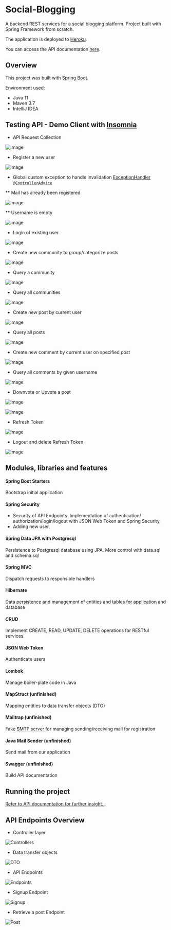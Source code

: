 # Social-Blogging

A backend REST services for a social blogging platform. Project built with Spring Framework from scratch.

The application is deployed to [Heroku](https://dashboard.heroku.com/).

You can access the API documentation [here](https://backend-reddit-heroku.herokuapp.com/swagger-ui.html). 

## Overview

This project was built with [Spring Boot](https://spring.io/projects/spring-boot).

Environment used:

* Java 11
* Maven 3.7
* IntelliJ IDEA

## Testing API - Demo Client with [Insomnia](https://insomnia.rest/)

* API Request Collection

![image](https://github.com/namphuong2217/Social-Blogging/blob/main/documentation/000%20API%20Collection.png)

* Register a new user

![image](https://github.com/namphuong2217/Social-Blogging/blob/main/documentation/001%20Register.png)

* Global custom exception to handle invalidation [ExceptionHandler ``@ControllerAdvice``](https://github.com/namphuong2217/Social-Blogging-Platform/tree/main/src/main/java/com/personalproject/socialbloggingplatform/exception)

** Mail has already been registered

![image](https://github.com/namphuong2217/Social-Blogging-Platform/blob/main/documentation/001%20Not%20unique%20mail.png)

** Username is empty

![image](https://github.com/namphuong2217/Social-Blogging-Platform/blob/main/documentation/001%20Register%20Request%20name%20empty.png)

* Login of existing user 

![image](https://github.com/namphuong2217/Social-Blogging/blob/main/documentation/002%20Login.png)

* Create new community to group/categorize posts

![image](https://github.com/namphuong2217/Social-Blogging/blob/main/documentation/003%20Create%20Community.png)

* Query a community

![image](https://github.com/namphuong2217/Social-Blogging/blob/main/documentation/003%20Query%20A%20Community.png)

* Query all communities

![image](https://github.com/namphuong2217/Social-Blogging/blob/main/documentation/004%20Query%20All%20Communities.png)

* Create new post by current user

![image](https://github.com/namphuong2217/Social-Blogging/blob/main/documentation/004%20Create%20a%20post.png)

* Query all posts

![image](https://github.com/namphuong2217/Social-Blogging/blob/main/documentation/006%20Query%20All%20Posts.png)

* Create new comment by current user on specified post

![image](https://github.com/namphuong2217/Social-Blogging/blob/main/documentation/007%20Create%20A%20Comment.png)

* Query all comments by given username

![image](https://github.com/namphuong2217/Social-Blogging/blob/main/documentation/007%20Query%20Comment%20by%20Username.png)

* Downvote or Upvote a post

![image](https://github.com/namphuong2217/Social-Blogging/blob/main/documentation/008%20Vote%20A%20Post.png)

![image](https://github.com/namphuong2217/Social-Blogging/blob/main/documentation/008%20Vote%20A%20Post%20Query%20Post.png)

* Refresh Token

![image](https://github.com/namphuong2217/Social-Blogging/blob/main/documentation/009%20Refresh%20TOken.png)

* Logout and delete Refresh Token

![image](https://github.com/namphuong2217/Social-Blogging/blob/main/documentation/009%20Logout%20RefreshToken%20deleted.png)

## Modules, libraries and features

#### Spring Boot Starters
Bootstrap initial application

#### Spring Security
* Security of API Endpoints. Implementation of authentication/ authorization/login/logout with JSON Web Token and Spring Security, 
* Adding new user,

#### Spring Data JPA with Postgresql
Persistence to Postgresql database using JPA. More control with data.sql and schema.sql

#### Spring MVC
Dispatch requests to responsible handlers

#### Hibernate
Data persistence and management of entities and tables for application and database

#### CRUD 
Implement CREATE, READ, UPDATE, DELETE operations for RESTful services.

#### JSON Web Token 
Authenticate users

#### Lombok
Manage boiler-plate code in Java

#### MapStruct (unfinished)
Mapping entities to data transfer objects (DTO)

#### Mailtrap (unfinished)
Fake [SMTP server](https://mailtrap.io/) for managing sending/receiving mail for registration

#### Java Mail Sender (unfinished)
Send mail from our application

#### Swagger (unfinished)
Build API documentation

## Running the project

[Refer to API documentation for further insight. ](https://backend-reddit-heroku.herokuapp.com/swagger-ui.html).

## API Endpoints Overview

* Controller layer

![Controllers](https://github.com/namphuong2217/Backend-JavaSpring-Reddit/blob/main/src/main/resources/images/Screenshot%20from%202020-11-13%2009-51-04.png)

* Data transfer objects

![DTO](https://github.com/namphuong2217/Backend-JavaSpring-Reddit/blob/main/src/main/resources/images/Screenshot%20from%202020-11-13%2009-51-13.png)

* API Endpoints

![Endpoints](https://github.com/namphuong2217/Backend-JavaSpring-Reddit/blob/main/src/main/resources/images/Screenshot%20from%202020-11-13%2009-51-46.png)

* Signup Endpoint

![Signup](https://github.com/namphuong2217/Backend-JavaSpring-Reddit/blob/main/src/main/resources/images/Screenshot%20from%202020-11-13%2009-52-08.png)

* Retrieve a post Endpoint

![Post](https://github.com/namphuong2217/Backend-JavaSpring-Reddit/blob/main/src/main/resources/images/Screenshot%20from%202020-11-13%2009-52-28.png)
